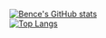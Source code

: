 [![Bence's GitHub stats](https://github-readme-stats.vercel.app/api?username=Bxnce&count_private=true&show_icons=true&theme=dracula)](https://github.com/bxnce/)  
[![Top Langs](https://github-readme-stats.vercel.app/api/top-langs/?username=Bxnce&theme=dracula&layout=compact)](https://github.com/Bxnce/)

